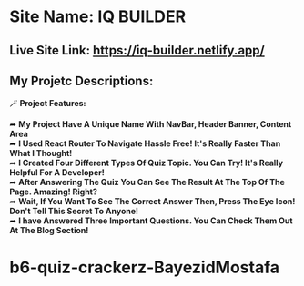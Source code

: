 # Site Name: IQ BUILDER

## Live Site Link: https://iq-builder.netlify.app/

## My Projetc Descriptions:
  🪄 **Project Features:**
  
  ➦ **My Project Have A Unique Name With NavBar, Header Banner, Content Area**
  <br>
  ➦ **I Used React Router To Navigate Hassle Free! It's Really Faster Than What I Thought!**
  <br>
  ➦ **I Created Four Different Types Of Quiz Topic. You Can Try! It's Really Helpful For A Developer!**
  <br>
  ➦ **After Answering The Quiz You Can See The Result  At The Top Of The Page. Amazing! Right?**
  <br>
  ➦ **Wait, If You Want To See The Correct Answer Then, Press The Eye Icon! Don't Tell This Secret To Anyone!**
  <br>
  ➦ **I have Answered Three Important Questions. You Can Check Them Out At The Blog Section!**
  <br>


# b6-quiz-crackerz-BayezidMostafa
